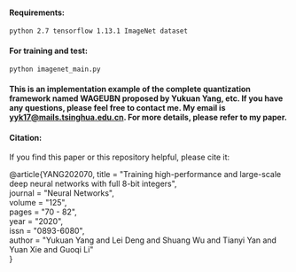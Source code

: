 #### Requirements:

``python 2.7
tensorflow 1.13.1
ImageNet dataset``


#### For training and test:
``python imagenet_main.py``

#### This is an implementation example of the complete quantization framework named WAGEUBN proposed by Yukuan Yang, etc. If you have any questions, please feel free to contact me. My email is yyk17@mails.tsinghua.edu.cn. For more details, please refer to my paper.

#### Citation:
If you find this paper or this repository helpful, please cite it:  

@article{YANG202070,
title = "Training high-performance and large-scale deep neural networks with full 8-bit integers",  
journal = "Neural Networks",  
volume = "125",  
pages = "70 - 82",  
year = "2020",  
issn = "0893-6080",  
author = "Yukuan Yang and Lei Deng and Shuang Wu and Tianyi Yan and Yuan Xie and Guoqi Li"  
}
